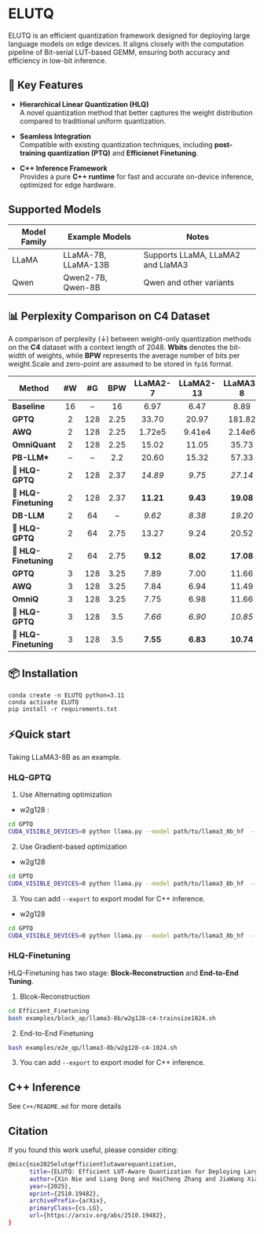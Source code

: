# ELUTQ
ELUTQ is an efficient quantization framework designed for deploying large language models on edge devices. It aligns closely with the computation pipeline of Bit-serial LUT-based GEMM, ensuring both accuracy and efficiency in low-bit inference.

## 🚀 Key Features

- **Hierarchical Linear Quantization (HLQ)**  
  A novel quantization method that better captures the weight distribution compared to traditional uniform quantization.

- **Seamless Integration**  
  Compatible with existing quantization techniques, including **post-training quantization (PTQ)** and **Efficienet Finetuning**.

- **C++ Inference Framework**  
  Provides a pure **C++ runtime** for fast and accurate on-device inference, optimized for edge hardware.


## Supported Models

| Model Family | Example Models         | Notes                           |
|--------------|------------------------|----------------------------------|
| LLaMA        | LLaMA-7B, LLaMA-13B     | Supports LLaMA, LLaMA2 and LlaMA3       |
| Qwen         | Qwen2-7B, Qwen-8B      | Qwen   and other variants      |

## 📊 Perplexity Comparison on C4 Dataset

A comparison of perplexity (↓) between weight-only quantization methods on the **C4** dataset with a context length of 2048. **Wbits** denotes the bit-width of weights, while **BPW** represents the average number of bits per weight.Scale and zero-point are assumed to be stored in `fp16` format.  

| **Method** | **#W** | **#G** | **BPW** | **LLaMA2-7** | **LLaMA2-13** | **LLaMA3-8** | **Qwen3-8** |
|-------------|:------:|:------:|:--------:|:-------------:|:--------------:|:-------------:|:------------:|
| **Baseline** | 16 | – | 16 | 6.97 | 6.47 | 8.89 | 13.30 |
| **GPTQ** | 2 | 128 | 2.25 | 33.70 | 20.97 | 181.82 | 35.57 |
| **AWQ** | 2 | 128 | 2.25 | 1.72e5 | 9.41e4 | 2.14e6 | 2.52e6 |
| **OmniQuant** | 2 | 128 | 2.25 | 15.02 | 11.05 | 35.73 | – |
| **PB-LLM\*** | – | – | 2.2 | 20.60 | 15.32 | 57.33 | – |
| 🩶 **HLQ-GPTQ** | 2 | 128 | 2.37 | _14.89_ | _9.75_ | _27.14_ | _24.60_ |
| 🩶 **HLQ-Finetuning** | 2 | 128 | 2.37 | **11.21** | **9.43** | **19.08** | **22.14** |
| **DB-LLM** | 2 | 64 | – | _9.62_ | _8.38_ | _19.20_ | – |
| 🩶 **HLQ-GPTQ** | 2 | 64 | 2.75 | 13.27 | 9.24 | 20.52 | _20.82_ |
| 🩶 **HLQ-Finetuning** | 2 | 64 | 2.75 | **9.12** | **8.02** | **17.08** | **18.24** |
| **GPTQ** | 3 | 128 | 3.25 | 7.89 | 7.00 | 11.66 | 14.39 |
| **AWQ** | 3 | 128 | 3.25 | 7.84 | 6.94 | 11.49 | 18.51 |
| **OmniQ** | 3 | 128 | 3.25 | 7.75 | 6.98 | 11.66 | – |
| 🩶 **HLQ-GPTQ** | 3 | 128 | 3.5 | _7.66_ | _6.90_ | _10.85_ | _14.15_ |
| 🩶 **HLQ-Finetuning** | 3 | 128 | 3.5 | **7.55** | **6.83** | **10.74** | **13.54** |

## 📦 Installation
```
conda create -n ELUTQ python=3.11
conda activate ELUTQ
pip install -r requirements.txt
```

## ⚡Quick start

Taking LLaMA3-8B as an example.

### HLQ-GPTQ
1. Use Alternating optimization
- w2g128 :
```bash
cd GPTQ
CUDA_VISIBLE_DEVICES=0 python llama.py --model path/to/llama3_8b_hf  --dataset c4  --skip_lmhead --wbits 2 --groupsize 128 --alternating-optimization
```
2. Use Gradient-based optimization
- w2g128
```bash
cd GPTQ
CUDA_VISIBLE_DEVICES=0 python llama.py --model path/to/llama3_8b_hf  --dataset c4  --skip_lmhead --wbits 2 --groupsize 128 --iters 100 --lr 0.001 
```

3. You can add `--export` to export model for C++ inference.
- w2g128
```bash
cd GPTQ
CUDA_VISIBLE_DEVICES=0 python llama.py --model path/to/llama3_8b_hf  --dataset c4  --skip_lmhead --wbits 2 --groupsize 128 --alternating-optimization --export llama3_8b_w2g128_C++
```

### HLQ-Finetuning
HLQ-Finetuning has two stage: **Block-Reconstruction** and **End-to-End Tuning**.

1. Blcok-Reconstruction
```bash
cd Efficient_Finetuning
bash examples/block_ap/llama3-8b/w2g128-c4-trainsize1024.sh

```
2. End-to-End Finetuning
```bash
bash examples/e2e_qp/llama3-8b/w2g128-c4-1024.sh
```

3. You can add `--export` to export model for C++ inference.


## C++ Inference 
See `C++/README.md` for more details

## Citation
If you found this work useful, please consider citing:
```bash
@misc{nie2025elutqefficientlutawarequantization,
      title={ELUTQ: Efficient LUT-Aware Quantization for Deploying Large Language Models on Edge Devices}, 
      author={Xin Nie and Liang Dong and HaiCheng Zhang and JiaWang Xiao and G. Sun},
      year={2025},
      eprint={2510.19482},
      archivePrefix={arXiv},
      primaryClass={cs.LG},
      url={https://arxiv.org/abs/2510.19482}, 
}
```



